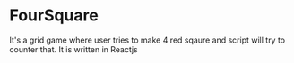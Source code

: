 # FourSquare
It's a grid game where user tries to make 4 red sqaure and script will try to counter that.
It is written in Reactjs
